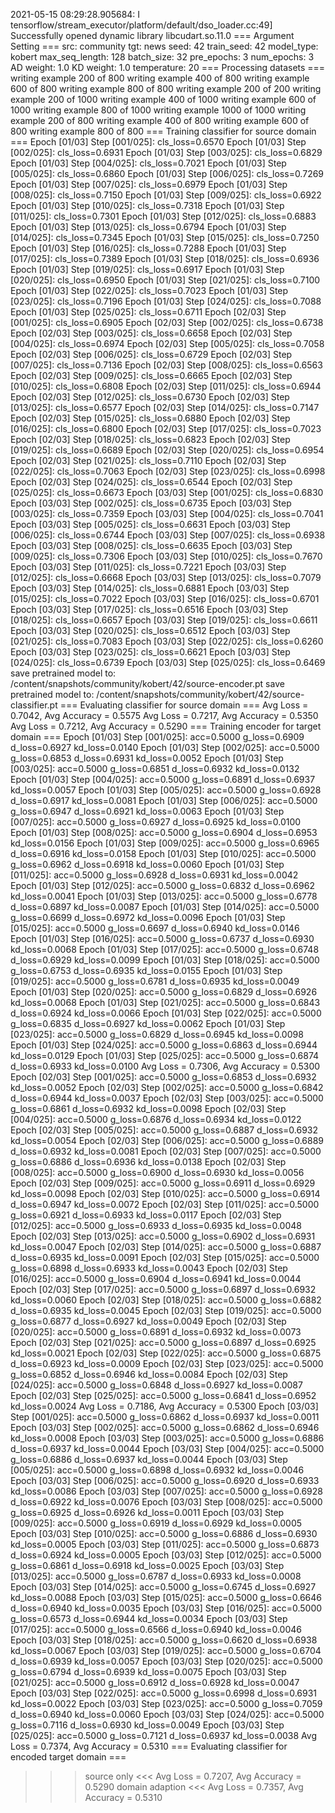 2021-05-15 08:29:28.905684: I tensorflow/stream_executor/platform/default/dso_loader.cc:49] Successfully opened dynamic library libcudart.so.11.0
=== Argument Setting ===
src: community
tgt: news
seed: 42
train_seed: 42
model_type: kobert
max_seq_length: 128
batch_size: 32
pre_epochs: 3
num_epochs: 3
AD weight: 1.0
KD weight: 1.0
temperature: 20
=== Processing datasets ===
writing example 200 of 800
writing example 400 of 800
writing example 600 of 800
writing example 800 of 800
writing example 200 of 200
writing example 200 of 1000
writing example 400 of 1000
writing example 600 of 1000
writing example 800 of 1000
writing example 1000 of 1000
writing example 200 of 800
writing example 400 of 800
writing example 600 of 800
writing example 800 of 800
=== Training classifier for source domain ===
Epoch [01/03] Step [001/025]: cls_loss=0.6570
Epoch [01/03] Step [002/025]: cls_loss=0.6931
Epoch [01/03] Step [003/025]: cls_loss=0.6829
Epoch [01/03] Step [004/025]: cls_loss=0.7021
Epoch [01/03] Step [005/025]: cls_loss=0.6860
Epoch [01/03] Step [006/025]: cls_loss=0.7269
Epoch [01/03] Step [007/025]: cls_loss=0.6979
Epoch [01/03] Step [008/025]: cls_loss=0.7150
Epoch [01/03] Step [009/025]: cls_loss=0.6922
Epoch [01/03] Step [010/025]: cls_loss=0.7318
Epoch [01/03] Step [011/025]: cls_loss=0.7301
Epoch [01/03] Step [012/025]: cls_loss=0.6883
Epoch [01/03] Step [013/025]: cls_loss=0.6794
Epoch [01/03] Step [014/025]: cls_loss=0.7345
Epoch [01/03] Step [015/025]: cls_loss=0.7250
Epoch [01/03] Step [016/025]: cls_loss=0.7288
Epoch [01/03] Step [017/025]: cls_loss=0.7389
Epoch [01/03] Step [018/025]: cls_loss=0.6936
Epoch [01/03] Step [019/025]: cls_loss=0.6917
Epoch [01/03] Step [020/025]: cls_loss=0.6950
Epoch [01/03] Step [021/025]: cls_loss=0.7100
Epoch [01/03] Step [022/025]: cls_loss=0.7023
Epoch [01/03] Step [023/025]: cls_loss=0.7196
Epoch [01/03] Step [024/025]: cls_loss=0.7088
Epoch [01/03] Step [025/025]: cls_loss=0.6711
Epoch [02/03] Step [001/025]: cls_loss=0.6905
Epoch [02/03] Step [002/025]: cls_loss=0.6738
Epoch [02/03] Step [003/025]: cls_loss=0.6658
Epoch [02/03] Step [004/025]: cls_loss=0.6974
Epoch [02/03] Step [005/025]: cls_loss=0.7058
Epoch [02/03] Step [006/025]: cls_loss=0.6729
Epoch [02/03] Step [007/025]: cls_loss=0.7136
Epoch [02/03] Step [008/025]: cls_loss=0.6563
Epoch [02/03] Step [009/025]: cls_loss=0.6665
Epoch [02/03] Step [010/025]: cls_loss=0.6808
Epoch [02/03] Step [011/025]: cls_loss=0.6944
Epoch [02/03] Step [012/025]: cls_loss=0.6730
Epoch [02/03] Step [013/025]: cls_loss=0.6577
Epoch [02/03] Step [014/025]: cls_loss=0.7147
Epoch [02/03] Step [015/025]: cls_loss=0.6880
Epoch [02/03] Step [016/025]: cls_loss=0.6800
Epoch [02/03] Step [017/025]: cls_loss=0.7023
Epoch [02/03] Step [018/025]: cls_loss=0.6823
Epoch [02/03] Step [019/025]: cls_loss=0.6689
Epoch [02/03] Step [020/025]: cls_loss=0.6954
Epoch [02/03] Step [021/025]: cls_loss=0.7110
Epoch [02/03] Step [022/025]: cls_loss=0.7063
Epoch [02/03] Step [023/025]: cls_loss=0.6998
Epoch [02/03] Step [024/025]: cls_loss=0.6544
Epoch [02/03] Step [025/025]: cls_loss=0.6673
Epoch [03/03] Step [001/025]: cls_loss=0.6830
Epoch [03/03] Step [002/025]: cls_loss=0.6735
Epoch [03/03] Step [003/025]: cls_loss=0.7359
Epoch [03/03] Step [004/025]: cls_loss=0.7041
Epoch [03/03] Step [005/025]: cls_loss=0.6631
Epoch [03/03] Step [006/025]: cls_loss=0.6744
Epoch [03/03] Step [007/025]: cls_loss=0.6938
Epoch [03/03] Step [008/025]: cls_loss=0.6635
Epoch [03/03] Step [009/025]: cls_loss=0.7306
Epoch [03/03] Step [010/025]: cls_loss=0.7670
Epoch [03/03] Step [011/025]: cls_loss=0.7221
Epoch [03/03] Step [012/025]: cls_loss=0.6668
Epoch [03/03] Step [013/025]: cls_loss=0.7079
Epoch [03/03] Step [014/025]: cls_loss=0.6881
Epoch [03/03] Step [015/025]: cls_loss=0.7022
Epoch [03/03] Step [016/025]: cls_loss=0.6701
Epoch [03/03] Step [017/025]: cls_loss=0.6516
Epoch [03/03] Step [018/025]: cls_loss=0.6657
Epoch [03/03] Step [019/025]: cls_loss=0.6611
Epoch [03/03] Step [020/025]: cls_loss=0.6512
Epoch [03/03] Step [021/025]: cls_loss=0.7083
Epoch [03/03] Step [022/025]: cls_loss=0.6260
Epoch [03/03] Step [023/025]: cls_loss=0.6621
Epoch [03/03] Step [024/025]: cls_loss=0.6739
Epoch [03/03] Step [025/025]: cls_loss=0.6469
save pretrained model to: /content/snapshots/community/kobert/42/source-encoder.pt
save pretrained model to: /content/snapshots/community/kobert/42/source-classifier.pt
=== Evaluating classifier for source domain ===
Avg Loss = 0.7042, Avg Accuracy = 0.5575
Avg Loss = 0.7217, Avg Accuracy = 0.5350
Avg Loss = 0.7212, Avg Accuracy = 0.5290
=== Training encoder for target domain ===
Epoch [01/03] Step [001/025]: acc=0.5000 g_loss=0.6909 d_loss=0.6927 kd_loss=0.0140
Epoch [01/03] Step [002/025]: acc=0.5000 g_loss=0.6853 d_loss=0.6931 kd_loss=0.0052
Epoch [01/03] Step [003/025]: acc=0.5000 g_loss=0.6851 d_loss=0.6932 kd_loss=0.0132
Epoch [01/03] Step [004/025]: acc=0.5000 g_loss=0.6891 d_loss=0.6937 kd_loss=0.0057
Epoch [01/03] Step [005/025]: acc=0.5000 g_loss=0.6928 d_loss=0.6917 kd_loss=0.0081
Epoch [01/03] Step [006/025]: acc=0.5000 g_loss=0.6947 d_loss=0.6921 kd_loss=0.0063
Epoch [01/03] Step [007/025]: acc=0.5000 g_loss=0.6927 d_loss=0.6925 kd_loss=0.0100
Epoch [01/03] Step [008/025]: acc=0.5000 g_loss=0.6904 d_loss=0.6953 kd_loss=0.0156
Epoch [01/03] Step [009/025]: acc=0.5000 g_loss=0.6965 d_loss=0.6916 kd_loss=0.0158
Epoch [01/03] Step [010/025]: acc=0.5000 g_loss=0.6962 d_loss=0.6918 kd_loss=0.0060
Epoch [01/03] Step [011/025]: acc=0.5000 g_loss=0.6928 d_loss=0.6931 kd_loss=0.0042
Epoch [01/03] Step [012/025]: acc=0.5000 g_loss=0.6832 d_loss=0.6962 kd_loss=0.0041
Epoch [01/03] Step [013/025]: acc=0.5000 g_loss=0.6778 d_loss=0.6897 kd_loss=0.0087
Epoch [01/03] Step [014/025]: acc=0.5000 g_loss=0.6699 d_loss=0.6972 kd_loss=0.0096
Epoch [01/03] Step [015/025]: acc=0.5000 g_loss=0.6697 d_loss=0.6940 kd_loss=0.0146
Epoch [01/03] Step [016/025]: acc=0.5000 g_loss=0.6737 d_loss=0.6930 kd_loss=0.0068
Epoch [01/03] Step [017/025]: acc=0.5000 g_loss=0.6748 d_loss=0.6929 kd_loss=0.0099
Epoch [01/03] Step [018/025]: acc=0.5000 g_loss=0.6753 d_loss=0.6935 kd_loss=0.0155
Epoch [01/03] Step [019/025]: acc=0.5000 g_loss=0.6781 d_loss=0.6935 kd_loss=0.0049
Epoch [01/03] Step [020/025]: acc=0.5000 g_loss=0.6829 d_loss=0.6926 kd_loss=0.0068
Epoch [01/03] Step [021/025]: acc=0.5000 g_loss=0.6843 d_loss=0.6924 kd_loss=0.0066
Epoch [01/03] Step [022/025]: acc=0.5000 g_loss=0.6835 d_loss=0.6927 kd_loss=0.0062
Epoch [01/03] Step [023/025]: acc=0.5000 g_loss=0.6829 d_loss=0.6945 kd_loss=0.0098
Epoch [01/03] Step [024/025]: acc=0.5000 g_loss=0.6863 d_loss=0.6944 kd_loss=0.0129
Epoch [01/03] Step [025/025]: acc=0.5000 g_loss=0.6874 d_loss=0.6933 kd_loss=0.0100
Avg Loss = 0.7306, Avg Accuracy = 0.5300
Epoch [02/03] Step [001/025]: acc=0.5000 g_loss=0.6853 d_loss=0.6932 kd_loss=0.0052
Epoch [02/03] Step [002/025]: acc=0.5000 g_loss=0.6842 d_loss=0.6944 kd_loss=0.0037
Epoch [02/03] Step [003/025]: acc=0.5000 g_loss=0.6861 d_loss=0.6932 kd_loss=0.0098
Epoch [02/03] Step [004/025]: acc=0.5000 g_loss=0.6876 d_loss=0.6934 kd_loss=0.0122
Epoch [02/03] Step [005/025]: acc=0.5000 g_loss=0.6887 d_loss=0.6932 kd_loss=0.0054
Epoch [02/03] Step [006/025]: acc=0.5000 g_loss=0.6889 d_loss=0.6932 kd_loss=0.0081
Epoch [02/03] Step [007/025]: acc=0.5000 g_loss=0.6886 d_loss=0.6936 kd_loss=0.0138
Epoch [02/03] Step [008/025]: acc=0.5000 g_loss=0.6900 d_loss=0.6930 kd_loss=0.0056
Epoch [02/03] Step [009/025]: acc=0.5000 g_loss=0.6911 d_loss=0.6929 kd_loss=0.0098
Epoch [02/03] Step [010/025]: acc=0.5000 g_loss=0.6914 d_loss=0.6947 kd_loss=0.0072
Epoch [02/03] Step [011/025]: acc=0.5000 g_loss=0.6921 d_loss=0.6933 kd_loss=0.0117
Epoch [02/03] Step [012/025]: acc=0.5000 g_loss=0.6933 d_loss=0.6935 kd_loss=0.0048
Epoch [02/03] Step [013/025]: acc=0.5000 g_loss=0.6902 d_loss=0.6931 kd_loss=0.0047
Epoch [02/03] Step [014/025]: acc=0.5000 g_loss=0.6887 d_loss=0.6935 kd_loss=0.0091
Epoch [02/03] Step [015/025]: acc=0.5000 g_loss=0.6898 d_loss=0.6933 kd_loss=0.0043
Epoch [02/03] Step [016/025]: acc=0.5000 g_loss=0.6904 d_loss=0.6941 kd_loss=0.0044
Epoch [02/03] Step [017/025]: acc=0.5000 g_loss=0.6897 d_loss=0.6932 kd_loss=0.0060
Epoch [02/03] Step [018/025]: acc=0.5000 g_loss=0.6882 d_loss=0.6935 kd_loss=0.0045
Epoch [02/03] Step [019/025]: acc=0.5000 g_loss=0.6877 d_loss=0.6927 kd_loss=0.0049
Epoch [02/03] Step [020/025]: acc=0.5000 g_loss=0.6891 d_loss=0.6932 kd_loss=0.0073
Epoch [02/03] Step [021/025]: acc=0.5000 g_loss=0.6897 d_loss=0.6925 kd_loss=0.0021
Epoch [02/03] Step [022/025]: acc=0.5000 g_loss=0.6875 d_loss=0.6923 kd_loss=0.0009
Epoch [02/03] Step [023/025]: acc=0.5000 g_loss=0.6852 d_loss=0.6946 kd_loss=0.0084
Epoch [02/03] Step [024/025]: acc=0.5000 g_loss=0.6848 d_loss=0.6927 kd_loss=0.0087
Epoch [02/03] Step [025/025]: acc=0.5000 g_loss=0.6841 d_loss=0.6952 kd_loss=0.0024
Avg Loss = 0.7186, Avg Accuracy = 0.5300
Epoch [03/03] Step [001/025]: acc=0.5000 g_loss=0.6862 d_loss=0.6937 kd_loss=0.0011
Epoch [03/03] Step [002/025]: acc=0.5000 g_loss=0.6862 d_loss=0.6946 kd_loss=0.0008
Epoch [03/03] Step [003/025]: acc=0.5000 g_loss=0.6886 d_loss=0.6937 kd_loss=0.0044
Epoch [03/03] Step [004/025]: acc=0.5000 g_loss=0.6886 d_loss=0.6937 kd_loss=0.0044
Epoch [03/03] Step [005/025]: acc=0.5000 g_loss=0.6898 d_loss=0.6932 kd_loss=0.0046
Epoch [03/03] Step [006/025]: acc=0.5000 g_loss=0.6920 d_loss=0.6933 kd_loss=0.0086
Epoch [03/03] Step [007/025]: acc=0.5000 g_loss=0.6928 d_loss=0.6922 kd_loss=0.0076
Epoch [03/03] Step [008/025]: acc=0.5000 g_loss=0.6925 d_loss=0.6926 kd_loss=0.0011
Epoch [03/03] Step [009/025]: acc=0.5000 g_loss=0.6919 d_loss=0.6929 kd_loss=0.0005
Epoch [03/03] Step [010/025]: acc=0.5000 g_loss=0.6886 d_loss=0.6930 kd_loss=0.0005
Epoch [03/03] Step [011/025]: acc=0.5000 g_loss=0.6873 d_loss=0.6924 kd_loss=0.0005
Epoch [03/03] Step [012/025]: acc=0.5000 g_loss=0.6861 d_loss=0.6918 kd_loss=0.0025
Epoch [03/03] Step [013/025]: acc=0.5000 g_loss=0.6787 d_loss=0.6933 kd_loss=0.0008
Epoch [03/03] Step [014/025]: acc=0.5000 g_loss=0.6745 d_loss=0.6927 kd_loss=0.0088
Epoch [03/03] Step [015/025]: acc=0.5000 g_loss=0.6646 d_loss=0.6940 kd_loss=0.0035
Epoch [03/03] Step [016/025]: acc=0.5000 g_loss=0.6573 d_loss=0.6944 kd_loss=0.0034
Epoch [03/03] Step [017/025]: acc=0.5000 g_loss=0.6566 d_loss=0.6940 kd_loss=0.0046
Epoch [03/03] Step [018/025]: acc=0.5000 g_loss=0.6620 d_loss=0.6938 kd_loss=0.0067
Epoch [03/03] Step [019/025]: acc=0.5000 g_loss=0.6704 d_loss=0.6939 kd_loss=0.0057
Epoch [03/03] Step [020/025]: acc=0.5000 g_loss=0.6794 d_loss=0.6939 kd_loss=0.0075
Epoch [03/03] Step [021/025]: acc=0.5000 g_loss=0.6912 d_loss=0.6928 kd_loss=0.0047
Epoch [03/03] Step [022/025]: acc=0.5000 g_loss=0.6998 d_loss=0.6931 kd_loss=0.0022
Epoch [03/03] Step [023/025]: acc=0.5000 g_loss=0.7059 d_loss=0.6940 kd_loss=0.0060
Epoch [03/03] Step [024/025]: acc=0.5000 g_loss=0.7116 d_loss=0.6930 kd_loss=0.0049
Epoch [03/03] Step [025/025]: acc=0.5000 g_loss=0.7121 d_loss=0.6937 kd_loss=0.0038
Avg Loss = 0.7374, Avg Accuracy = 0.5310
=== Evaluating classifier for encoded target domain ===
>>> source only <<<
Avg Loss = 0.7207, Avg Accuracy = 0.5290
>>> domain adaption <<<
Avg Loss = 0.7357, Avg Accuracy = 0.5310
